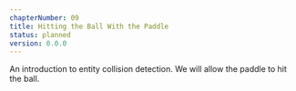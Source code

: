 ```yaml
---
chapterNumber: 09
title: Hitting the Ball With the Paddle
status: planned
version: 0.0.0
---
```


An introduction to entity collision detection. We will allow the paddle to hit the ball.
